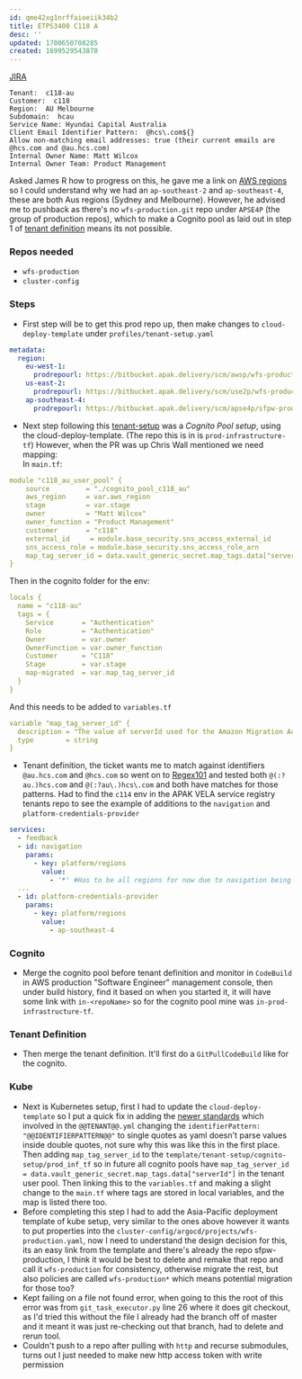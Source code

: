 ```yaml
---
id: qme42xg1nrffaioeiik34b2
title: ETPS3400 C118 A
desc: ''
updated: 1700650708285
created: 1699529543870
---
```

[JIRA](https://jira.apak.com/browse/ETPS-3400)

```
Tenant:  c118-au
Customer:  c118
Region:  AU Melbourne
Subdomain:  hcau
Service Name: Hyundai Capital Australia
Client Email Identifier Pattern:  @hcs\.com${}
Allow non-matching email addresses: true (their current emails are @hcs.com and @au.hcs.com)
Internal Owner Name: Matt Wilcox
Internal Owner Team: Product Management
```

Asked James R how to progress on this, he gave me a link on [AWS regions](https://docs.aws.amazon.com/AWSEC2/latest/UserGuide/using-regions-availability-zones.html#concepts-available-regions) so I could understand why we had an `ap-southeast-2` and `ap-southeast-4`, these are both Aus regions (Sydney and Melbourne).
However, he advised me to pushback as there's no `wfs-production.git` repo under `APSE4P` (the group of production repos), which to make a Cognito pool as laid out in step 1 of [tenant definition](https://bitbucket.apak.delivery/projects/DOC/repos/design-and-process/browse/sfp-w/cloud-environments/environment-setup/tenant-setup.md) means its not possible.


### Repos needed
- `wfs-production`
- `cluster-config`


### Steps
- First step will be to get this prod repo up, then make changes to `cloud-deploy-template` under `profiles/tenant-setup.yaml`
```yaml
metadata:
  region:
    eu-west-1:
      prodrepourl: https://bitbucket.apak.delivery/scm/awsp/wfs-production.git
    us-east-2:
      prodrepourl: https://bitbucket.apak.delivery/scm/use2p/wfs-production.git
    ap-southeast-4:
      prodrepourl: https://bitbucket.apak.delivery/scm/apse4p/sfpw-production.git
```

- Next step following this [tenant-setup](https://bitbucket.apak.delivery/projects/DOC/repos/design-and-process/browse/sfp-w/cloud-environments/environment-setup/tenant-setup.md) was a *Cognito Pool setup*, using the cloud-deploy-template.
(The repo this is in is `prod-infrastructure-tf`)
However, when the PR was up Chris Wall mentioned we need mapping:<br>
In `main.tf`:
```yaml
module "c118_au_user_pool" {
    source         = "./cognito_pool_c118_au"
    aws_region     = var.aws_region
    stage          = var.stage
    owner          = "Matt Wilcox"
    owner_function = "Product Management"
    customer       = "c118"
    external_id     = module.base_security.sns_access_external_id
    sns_access_role = module.base_security.sns_access_role_arn
    map_tag_server_id = data.vault_generic_secret.map_tags.data["serverId"]
}
```
Then in the cognito folder for the env:
```yaml
locals {
  name = "c118-au"
  tags = {
    Service       = "Authentication"
    Role          = "Authentication"
    Owner         = var.owner
    OwnerFunction = var.owner_function
    Customer      = "C118"
    Stage         = var.stage
    map-migrated  = var.map_tag_server_id
  }
}
```
And this needs to be added to `variables.tf`
```yaml
variable "map_tag_server_id" {
  description = "The value of serverId used for the Amazon Migration Acceleration Program"
  type        = string
}
```

- Tenant definition, the ticket wants me to match against identifiers `@au.hcs.com` and `@hcs.com` so went on to [Regex101](https://regex101.com/) and tested both `@(:?au.)hcs.com` and `@(:?au\.)hcs\.com` and both have matches for those patterns. Had to find the `c114` env in the APAK VELA service registry tenants repo to see the example of additions to the `navigation` and `platform-credentials-provider`
```yaml
services:
  - feedback
  - id: navigation
    params:
      - key: platform/regions
        value:
          - '*' #Has to be all regions for now due to navigation being used in a global way in the wrapper
  ...
  - id: platform-credentials-provider
    params:
      - key: platform/regions
        value:
          - ap-southeast-4
```
### Cognito
- Merge the cognito pool before tenant definition and monitor in `CodeBuild` in AWS production "Software Engineer" management console, then under build history, find it based on when you started it, it will have some link with `in-<repoName>` so for the cognito pool mine was `in-prod-infrastructure-tf`.
### Tenant Definition
- Then merge the tenant definition. It'll first do a `GitPullCodeBuild` like for the cognito.
### Kube
- Next is Kubernetes setup, first I had to update the `cloud-deploy-template` so I put a quick fix in adding the [newer standards](https://bitbucket.apak.delivery/projects/SAN/repos/cloud-deploy-template/pull-requests/105/overview) which involved in the `@@TENANT@@.yml` changing the `identifierPattern: "@@IDENTIFIERPATTERN@@"` to single quotes as yaml doesn't parse values inside double quotes, not sure why this was like this in the first place.<br>
Then adding `map_tag_server_id` to the `template/tenant-setup/cognito-setup/prod_inf_tf` so in future all cognito pools have `map_tag_server_id = data.vault_generic_secret.map_tags.data["serverId"]` in the tenant user pool. Then linking this to the `variables.tf` and making a slight change to the `main.tf` where tags are stored in local variables, and the map is listed there too.
- Before completing this step I had to add the Asia-Pacific deployment template of kube setup, very similar to the ones above however it wants to put properties into the `cluster-config/argocd/projects/wfs-production.yaml`, now I need to understand the design decision for this, its an easy link from the template and there's already the repo sfpw-production, I think it would be best to delete and remake that repo and call it `wfs-production` for consistency, otherwise migrate the rest, but also policies are called `wfs-production*` which means potential migration for those too?
- Kept failing on a file not found error, when going to this the root of this error was from `git_task_executor.py` line 26 where it does git checkout, as I'd tried this without the file I already had the branch off of master and it meant it was just re-checking out that branch, had to delete and rerun tool.
- Couldn't push to a repo after pulling with `http` and recurse submodules, turns out I just needed to make new http access token with write permission